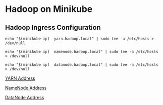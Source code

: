 # Hadoop on Minikube

## Hadoop Ingress Configuration

```
echo "$(minikube ip)  yarn.hadoop.local" | sudo tee -a /etc/hosts > /dev/null
```

```
echo "$(minikube ip)  namenode.hadoop.local" | sudo tee -a /etc/hosts > /dev/null
```

```
echo "$(minikube ip)  datanode.hadoop.local" | sudo tee -a /etc/hosts > /dev/null
```

[YARN Address](http://yarn.hadoop.local)

[NameNode Address](http://namenode.hadoop.local)

[DataNode Address](http://datanode.hadoop.local)
